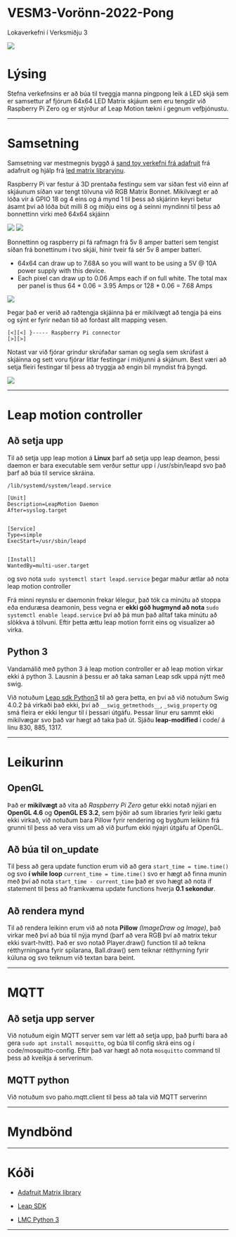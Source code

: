 # VESM3-Vorönn-2022-Pong
Lokaverkefni í Verksmiðju 3


![](https://github.com/Anton-Benediktsson/VESM3-V8/blob/main/Myndir/IMG_20220225_121459.jpg)

# Lýsing 

Stefna verkefnsins er að búa til tveggja manna pingpong leik á LED skjá sem er samsettur af fjórum 64x64 LED Matrix skjáum sem eru tengdir við Raspberry Pi Zero og er stýrður af Leap Motion tækni í gegnum vefþjónustu.

---

# Samsetning

Samsetning var mestmegnis byggð á [sand toy verkefni frá adafruit](https://learn.adafruit.com/matrix-led-sand) frá adafruit og hjálp frá [led matrix libraryinu](https://github.com/hzeller/rpi-rgb-led-matrix/tree/master/examples-api-use#remapping-coordinates).

Raspberry Pi var festur á 3D prentaða festingu sem var síðan fest við einn af skjáunum síðan var tengt tölvuna við RGB Matrix Bonnet. Mikilvægt er að lóða vír á GPIO 18 og 4 eins og á mynd 1 til þess að skjárinn keyri betur ásamt því að lóða bút milli 8 og miðju eins og á seinni myndinni til þess að bonnettinn virki með 64x64 skjáinn

![](https://github.com/Anton-Benediktsson/VESM3-V8/blob/main/raspberry_pi_bonnet-jump.jpg)
![](https://github.com/Anton-Benediktsson/VESM3-V8/blob/main/raspberry_pi_bonnet-bridge.jpg)

Bonnettinn og raspberry pi fá rafmagn frá 5v 8 amper batterí sem tengist síðan frá bonettinum í tvo skjái, hinir tveir fá sér 5v 8 amper batterí.

- 64x64 can draw up to 7.68A so you will want to be using a 5V @ 10A power supply with this device.
- Each pixel can draw up to 0.06 Amps each if on full white. The total max per panel is thus 64 * 0.06 = 3.95 Amps or 128 * 0.06 = 7.68 Amps

![](https://github.com/Anton-Benediktsson/VESM3-V8/blob/main/Myndir/IMG_20220224_154714.jpg)

Þegar það er verið að raðtengja skjáinna þá er mikilvægt að tengja þá eins og sýnt er fyrir neðan tið að forðast allt mapping vesen. 

    [<][<] }----- Raspberry Pi connector
    [>][>]



Notast var við fjórar grindur skrúfaðar saman og segla sem skrúfast á skjáinna og sett voru fjórar litlar festingar í miðjunni á skjánum. Best væri að setja fleiri festingar til þess að tryggja að engin bil myndist frá þyngd. 


![](https://github.com/Anton-Benediktsson/VESM3-V8/blob/main/Myndir/IMG_20220224_154910_edited.jpeg)

 








---

# Leap motion controller

## Að setja upp
 Til að setja upp leap motion á **Linux** þarf að setja upp leap deamon, þessi daemon er bara executable sem verður settur upp í /usr/sbin/leapd svo það þarf að búa til service skráina.
 
 `/lib/systemd/system/leapd.service`

    [Unit]
    Description=LeapMotion Daemon
    After=syslog.target
    
    
    [Service]
    Type=simple
    ExecStart=/usr/sbin/leapd
    
    
    [Install]
    WantedBy=multi-user.target

og svo nota `sudo systemctl start leapd.service` þegar maður ætlar að nota leap motion controller

Frá minni reynslu er daemonin frekar lélegur, það tók ca mínútu að stoppa eða enduræsa deamonin, þess vegna er **ekki góð hugmynd að nota** `sudo systemctl enable leapd.service` því að þá mun það alltaf taka mínútu að slökkva á tölvuni. Eftir þetta ættu leap motion forrit eins og visualizer að virka.

## Python 3
 Vandamálið með python 3 á leap motion controller er að leap motion virkar ekki á python 3. Lausnin á þessu er að taka saman Leap sdk uppá nýtt með swig.

 Við notuðum [Leap sdk Python3](https://github.com/BlackLight/leap-sdk-python3) til að gera þetta, en því að við notuðum Swig 4.0.2 þá virkaði það ekki, því að `__swig_getmethods__`, `_swig_property` og smá fleira er ekki lengur til í þessari útgáfu. Þessar línur eru sammt ekki mikilvægar svo það var hægt að taka það út. Sjáðu **leap-modified** í code/ á línu 830, 885, 1317.

---

# Leikurinn

## OpenGL
 Það er **mikilvægt** að vita að *Raspberry Pi Zero* getur ekki notað nýjari en **OpenGL 4.6** og **OpenGL ES 3.2**, sem þýðir að sum libraries fyrir leiki gætu ekki virkað, við notuðum bara Pillow fyrir rendering og bygðum leikinn frá grunni til þess að vera viss um að við þurfum ekki nýajri útgáfu af OpenGL.

## Að búa til on_update
 Til þess að gera update function erum við að gera `start_time = time.time()` og svo **í while loop** `current_time = time.time()` svo er hægt að finna munin með því að nota `start_time - current_time` það er svo hægt að nota if statement til þess að framkvæma update functions hverja **0.1 sekondur**.

## Að rendera mynd
 Til að rendera leikinn erum við að nota **Pillow** *(ImageDraw og Image)*, það virkar með því að búa til nýja mynd (þarf að vera RGB því að matrix tekur ekki svart-hvítt). Það er svo notað Player.draw() function til að teikna rétthyrningana fyrir spilarana, Ball.draw() sem teiknar rétthyrning fyrir kúluna og svo teiknum við textan bara beint.

---

# MQTT

## Að setja upp server
 Við notuðum eigin MQTT server sem var létt að setja upp, það þurfti bara að gera `sudo apt install mosquitto`, og búa til config skrá eins og í code/mosquitto-config. Eftir það var hægt að nota `mosquitto` command til þess að kveikja á serverinum.

## MQTT python
 Við notuðum svo paho.mqtt.client til þess að tala við MQTT serverinn

---
# Myndbönd #


---
# Kóði #
 
* [Adafruit Matrix library](https://github.com/hzeller/rpi-rgb-led-matrix)
 
* [Leap SDK](https://developer-archive.leapmotion.com/documentation/csharp/devguide/Leap_SDK_Overview.html)

* [LMC Python 3](https://github.com/BlackLight/leap-sdk-python3)
---
